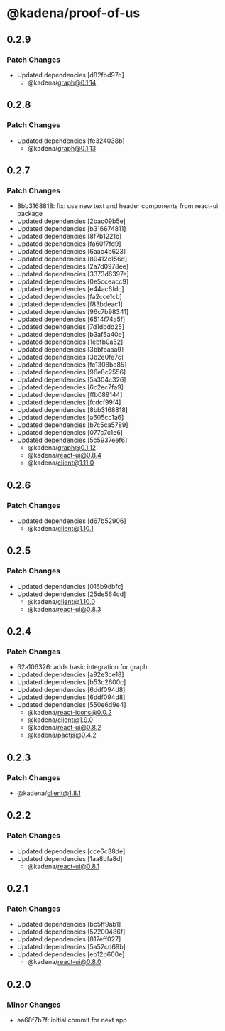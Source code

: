 # @kadena/proof-of-us

## 0.2.9

### Patch Changes

- Updated dependencies [d82fbd97d]
  - @kadena/graph@0.1.14

## 0.2.8

### Patch Changes

- Updated dependencies [fe324038b]
  - @kadena/graph@0.1.13

## 0.2.7

### Patch Changes

- 8bb3168818: fix: use new text and header components from react-ui package
- Updated dependencies [2bac09b5e]
- Updated dependencies [b316674811]
- Updated dependencies [8f7b1221c]
- Updated dependencies [fa60f7fd9]
- Updated dependencies [6aac4b623]
- Updated dependencies [89412c156d]
- Updated dependencies [2a7d0978ee]
- Updated dependencies [3373d6397e]
- Updated dependencies [0e5cceacc9]
- Updated dependencies [e44ac6fdc]
- Updated dependencies [fa2cce1cb]
- Updated dependencies [f83bdeac1]
- Updated dependencies [96c7b98341]
- Updated dependencies [6514f74a5f]
- Updated dependencies [7d1dbdd25]
- Updated dependencies [b3af5a40e]
- Updated dependencies [1ebfb0a52]
- Updated dependencies [3bbfeaaa9]
- Updated dependencies [3b2e0fe7c]
- Updated dependencies [fc1308be85]
- Updated dependencies [96e8c2556]
- Updated dependencies [5a304c326]
- Updated dependencies [6c2ec7fa9]
- Updated dependencies [ffb089144]
- Updated dependencies [fcdcf99f4]
- Updated dependencies [8bb3168818]
- Updated dependencies [a605cc1a6]
- Updated dependencies [b7c5ca5789]
- Updated dependencies [077c7c1e6]
- Updated dependencies [5c5937eef6]
  - @kadena/graph@0.1.12
  - @kadena/react-ui@0.8.4
  - @kadena/client@1.11.0

## 0.2.6

### Patch Changes

- Updated dependencies [d67b52906]
  - @kadena/client@1.10.1

## 0.2.5

### Patch Changes

- Updated dependencies [016b9dbfc]
- Updated dependencies [25de564cd]
  - @kadena/client@1.10.0
  - @kadena/react-ui@0.8.3

## 0.2.4

### Patch Changes

- 62a106326: adds basic integration for graph
- Updated dependencies [a92e3ce18]
- Updated dependencies [b53c2600c]
- Updated dependencies [6ddf094d8]
- Updated dependencies [6ddf094d8]
- Updated dependencies [550e6d9e4]
  - @kadena/react-icons@0.0.2
  - @kadena/client@1.9.0
  - @kadena/react-ui@0.8.2
  - @kadena/pactjs@0.4.2

## 0.2.3

### Patch Changes

- @kadena/client@1.8.1

## 0.2.2

### Patch Changes

- Updated dependencies [cce6c38de]
- Updated dependencies [1aa8bfa8d]
  - @kadena/react-ui@0.8.1

## 0.2.1

### Patch Changes

- Updated dependencies [bc5ff9ab1]
- Updated dependencies [52200486f]
- Updated dependencies [817eff027]
- Updated dependencies [5a52cd69b]
- Updated dependencies [eb12b600e]
  - @kadena/react-ui@0.8.0

## 0.2.0

### Minor Changes

- aa68f7b7f: initial commit for next app

